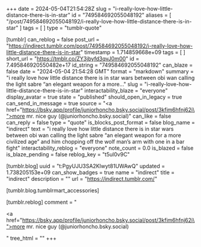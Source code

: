 +++
date = 2024-05-04T21:54:28Z
slug = "i-really-love-how-little-distance-there-is-in-star"
id = "749584692055048192"
aliases = [ "/post/749584692055048192/i-really-love-how-little-distance-there-is-in-star" ]
tags = [ ]
type = "tumblr-quote"

[tumblr]
can_reblog = false
post_url = "https://indirect.tumblr.com/post/749584692055048192/i-really-love-how-little-distance-there-is-in-star"
timestamp = 1.714859668e+09
tags = [ ]
short_url = "https://tmblr.co/ZY3jbyfd3qvJ0m00"
id = 7.495846920550482e+17
id_string = "749584692055048192"
can_blaze = false
date = "2024-05-04 21:54:28 GMT"
format = "markdown"
summary = "i really love how little distance there is in star wars between obi wan calling the light sabre “an elegant weapon for a more..."
slug = "i-really-love-how-little-distance-there-is-in-star"
interactability_blaze = "everyone"
display_avatar = true
state = "published"
should_open_in_legacy = true
can_send_in_message = true
source = "<a href=\"https://bsky.app/profile/juniorhoncho.bsky.social/post/3kfim6hfnj62i\">more mr. nice guy  (@juniorhoncho.bsky.social)</a>"
can_like = false
can_reply = false
type = "quote"
is_blocks_post_format = false
blog_name = "indirect"
text = "i really love how little distance there is in star wars between obi wan calling the light sabre &ldquo;an elegant weapon for a more civilized age&rdquo; and him chopping off the wolf man&rsquo;s arm with one in a bar fight"
interactability_reblog = "everyone"
note_count = 0.0
is_blazed = false
is_blaze_pending = false
reblog_key = "t5ul0v9C"

[tumblr.blog]
uuid = "t:PgyUJU3SA2Klwyt81UWAwQ"
updated = 1.738205153e+09
can_show_badges = true
name = "indirect"
title = "indirect"
description = ""
url = "https://indirect.tumblr.com/"

[tumblr.blog.tumblrmart_accessories]

[tumblr.reblog]
comment = "<p><a href=\"https://bsky.app/profile/juniorhoncho.bsky.social/post/3kfim6hfnj62i\">more mr. nice guy  (@juniorhoncho.bsky.social)</a></p>"
tree_html = ""
+++
